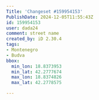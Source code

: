 ```yaml
---
Title: 'Changeset #159954153'
PublishDate: 2024-12-05T11:55:43Z
id: 159954153
user: dada24
comment: street name
created_by: iD 2.30.4
tags:
- Montenegro
- Budva
bbox:
  min_lon: 18.8373953
  min_lat: 42.2777674
  max_lon: 18.8374826
  max_lat: 42.2778575

---
```

